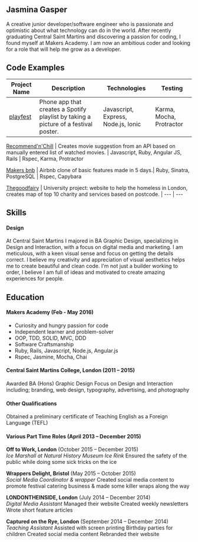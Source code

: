 ## Jasmina Gasper

A creative junior developer/software engineer who is passionate and optimistic about what technology can do in the world. After recently graduating Central Saint Martins and discovering a passion for coding, I found myself at Makers Academy. I am now an ambitious coder and looking for a role that will help me grow as a developer.

## Code Examples

Project Name | Description | Technologies | Testing
--- | --- | --- | ---
[playfest](https://github.com/eripheebs/playfest) | Phone app that creates a Spotify playlist by taking a picture of a festival poster. | Javascript, Express, Node.js, Ionic | Karma, Mocha, Protractor

[Recommend'n'Chill]() | Creates movie suggestion from an API based on manually entered list of watched movies. | Javascript, Ruby, Angular JS, Rails | Rspec, Karma, Protractor

[Makers bnb]() | Airbnb clone of basic features made in 5 days.| Ruby, Sinatra, PostgreSQL | Rspec, Capybara

[Thegoodfairy]() | University project: website to help the homeless in London, creates map of top 10 charity and services based on postcode. | --- | --- 

## Skills

#### Design

At Central Saint Martins I majored in BA Graphic Design, specializing in Design and Interaction, with a focus on digital media and marketing. I am meticulous, with a keen visual sense and focus on getting the details correct. I believe my creativity and appreciation of visual aesthetics helps me to create beautiful and clean code. I'm not just a builder working to order, I believe I am full of ideas and motivated to create amazing experiences for people.

## Education

#### Makers Academy (Feb - May 2016)

- Curiosity and hungry passion for code
- Independent learner and problem-solver
- OOP, TDD, SOLID, MVC, DDD
- Software Craftsmanship
- Ruby, Rails, Javascript, Node.js, Angular.js
- Rspec, Jasmine, Mocha, Chai

#### Central Saint Martins College, London (2011 – 2015)

Awarded BA (Hons) Graphic Design
Focus on Design and Interaction including; branding, web design, typography, advertising, and photography

#### Other Qualifications

Obtained a preliminary certificate of Teaching English as a Foreign Language (TEFL)

#### Various Part Time Roles (April 2013 – December 2015)

**Off to Work, London** (October 2015 – December 2015)    
*Ice Marshall at Natural History Museum Ice Rink*
Ensured the safety of the public while doing some sick tricks on the ice

**Wrappers Delight, Bristol** (May 2015 – October 2015)   
*Social Media Coordinator & wrapper*
Created social media content to promote festival catering business & made some killer wraps along the way

**LONDONTHEINSIDE, London** (July 2014 – December 2014)   
*Digital Media Assistant*
Managed their website
Created weekly newsletters
Wrote short feature articles

**Captured on the Rye, London** (September 2014 – December 2014)   
*Teaching Assistant*
Assisted with screen printing Birthday parties for children
Created social media content
Rebranded their website
